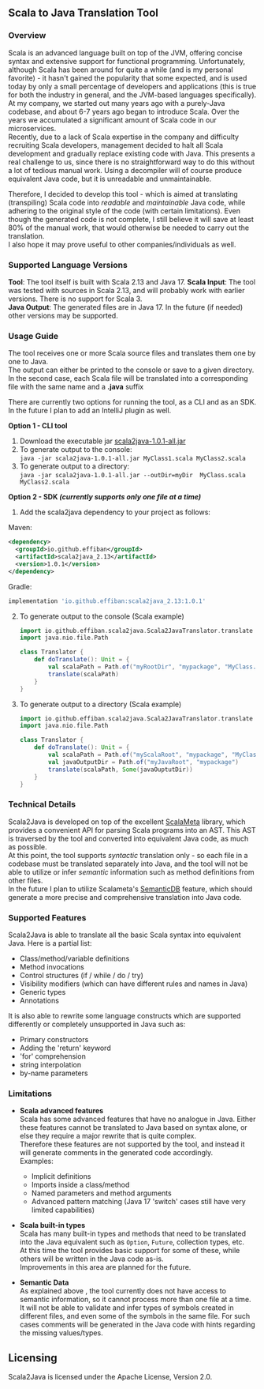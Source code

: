 ## Scala to Java Translation Tool

### Overview
Scala is an advanced language built on top of the JVM, offering concise syntax and extensive support 
for functional programming.
Unfortunately, although Scala has been around for quite a while (and is my personal favorite) - it hasn't gained
the popularity that some expected, and is used today by only a small percentage of developers and applications (this is true for
both the industry in general, and the JVM-based languages specifically).  
At my company, we started out many years ago with a purely-Java codebase, and about 6-7 years ago began to introduce Scala. 
Over the years we accumulated a significant amount of Scala code in our microservices.  
Recently, due to a lack of Scala expertise in the company and difficulty recruiting Scala developers, management
decided to halt all Scala development and gradually replace existing code with Java. 
This presents a real challenge to us, since there is no straightforward way to do this without a lot of tedious manual work. 
Using a decompiler will of course produce equivalent Java code, but it is unreadable and unmaintainable. 

Therefore, I decided to develop this tool - which is aimed at translating (transpiling) Scala code into _readable_ and _maintainable_ Java code,
while adhering to the original style of the code (with certain limitations). Even though the generated code is not complete, I still believe 
it will save at least 80% of the manual work, that would otherwise be needed to carry out the translation.  
I also hope it may prove useful to other companies/individuals as well.  

### Supported Language Versions
**Tool**: The tool itself is built with Scala 2.13 and Java 17. 
**Scala Input**: The tool was tested with sources in Scala 2.13, and will probably work with earlier versions. There is no support for Scala 3.    
**Java Output**: The generated files are in Java 17. In the future (if needed) other versions may be supported.

### Usage Guide

The tool receives one or more Scala source files and translates them one by one to Java.  
The output can either be printed to the console or save to a given directory.  
In the second case, each Scala file will be translated into a corresponding file with the same name and a **.java** suffix

There are currently two options for running the tool, as a CLI and as an SDK. 
In the future I plan to add an IntelliJ plugin as well.  

**Option 1 - CLI tool** 

1. Download the executable jar [scala2java-1.0.1-all.jar](https://repo1.maven.org/maven2/io/github/effiban/scala2java_2.13/1.0.1/scala2java-1.0.1-all.jar) 
1. To generate output to the console:  
   ```java -jar scala2java-1.0.1-all.jar MyClass1.scala MyClass2.scala```  
1. To generate output to a directory:  
   ```java -jar scala2java-1.0.1-all.jar --outDir=myDir  MyClass.scala MyClass2.scala```



**Option 2 - SDK _(currently supports only one file at a time)_**

1. Add the scala2java dependency to your project as follows:

Maven:

```xml
<dependency>
  <groupId>io.github.effiban</groupId>
  <artifactId>scala2java_2.13</artifactId>
  <version>1.0.1</version>
</dependency>
```

Gradle:

```groovy
implementation 'io.github.effiban:scala2java_2.13:1.0.1'
```

2. To generate output to the console (Scala example)
   ```scala
   import io.github.effiban.scala2java.Scala2JavaTranslator.translate
   import java.nio.file.Path

   class Translator {
       def doTranslate(): Unit = {
           val scalaPath = Path.of("myRootDir", "mypackage", "MyClass.scala")
           translate(scalaPath)
       }
   }
   ```
3. To generate output to a directory (Scala example)
   ```scala
   import io.github.effiban.scala2java.Scala2JavaTranslator.translate
   import java.nio.file.Path

   class Translator {
       def doTranslate(): Unit = {
           val scalaPath = Path.of("myScalaRoot", "mypackage", "MyClass.scala")
           val javaOutputDir = Path.of("myJavaRoot", "mypackage")
           translate(scalaPath, Some(javaOuptutDir))
       }
   }
   ```

### Technical Details
Scala2Java is developed on top of the excellent [ScalaMeta](https://scalameta.org/) library, which provides a convenient API for
parsing Scala programs into an AST. This AST is traversed by the tool and converted into equivalent Java code, as much as possible.  
At this point, the tool supports _syntactic_ translation only - so each file in a codebase must be translated separately into Java,
and the tool will not be able to utilize or infer _semantic_ information such as method definitions from other files.    
In the future I plan to utilize Scalameta's [SemanticDB](https://scalameta.org/docs/semanticdb/guide.html) feature, which should generate a more
precise and comprehensive translation into Java code.

### Supported Features
Scala2Java is able to translate all the basic Scala syntax into equivalent Java. Here is a partial list: 
- Class/method/variable definitions
- Method invocations
- Control structures (if / while / do / try)
- Visibility modifiers (which can have different rules and names in Java)
- Generic types 
- Annotations  
  
It is also able to rewrite some language constructs which are supported differently or completely unsupported in Java such as:  
- Primary constructors
- Adding the 'return' keyword
- 'for' comprehension
- string interpolation
- by-name parameters

### Limitations 
- **Scala advanced features**  
Scala has some advanced features that have no analogue in Java. Either these features cannot be translated to Java based on syntax alone, 
or else they require a major rewrite that is quite complex.  
Therefore these features are not supported by the tool, and instead it will generate comments in the generated code accordingly.    
Examples:
  - Implicit definitions
  - Imports inside a class/method
  - Named parameters and method arguments
  - Advanced pattern matching (Java 17 'switch' cases still have very limited capabilities)  

- **Scala built-in types**    
Scala has many built-in types and methods that need to be translated into the Java equivalent such as `Option`, `Future`, collection types, etc.  
At this time the tool provides basic support for some of these, while others will be written in the Java code as-is.  
Improvements in this area are planned for the future.  

- **Semantic Data**   
As explained above , the tool currently does not have access to semantic information, so it cannot process more than one file at a time.    
It will not be able to validate and infer types of symbols created in different files, and even some of the symbols in the same file. 
For such cases comments will be generated in the Java code with hints regarding the missing values/types.


## Licensing

Scala2Java is licensed under the Apache License, Version 2.0.